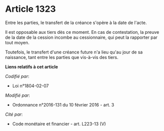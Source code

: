 # Article 1323

Entre les parties, le transfert de la créance s'opère à la date de l'acte. 

Il est opposable aux tiers dès ce moment. En cas de contestation, la preuve de la date de la cession incombe au cessionnaire,
qui peut la rapporter par tout moyen. 

Toutefois, le transfert d'une créance future n'a lieu qu'au jour de sa naissance, tant entre les parties que vis-à-vis des
tiers.

**Liens relatifs à cet article**

_Codifié par_:

  - Loi n°1804-02-07

_Modifié par_:

  - Ordonnance n°2016-131 du 10 février 2016 - art. 3

_Cité par_:

  - Code monétaire et financier - art. L223-13 (V)
